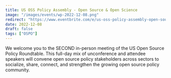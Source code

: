 ```yaml
---
title: US OSS Policy Assembly - Open Source & Open Science
image: "/images/events/wp-2022-12-08.png"
redirect: "https://www.eventbrite.com/e/us-oss-policy-assembly-open-source-open-science-tickets-458786291147"
date: 2022-12-08
draft: false
tags: ["OSPO"]
---
```


We welcome you to the SECOND in-person meeting of the US Open Source Policy Roundtable. This full-day mix of unconference and attendee speakers will convene open source policy stakeholders across sectors to socialize, share, connect, and strengthen the growing open source policy community.